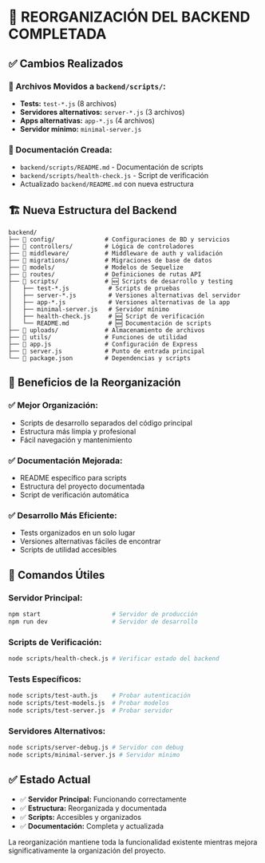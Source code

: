 # 📁 REORGANIZACIÓN DEL BACKEND COMPLETADA

## ✅ Cambios Realizados

### 🔄 Archivos Movidos a `backend/scripts/`:
- **Tests:** `test-*.js` (8 archivos)
- **Servidores alternativos:** `server-*.js` (3 archivos)  
- **Apps alternativas:** `app-*.js` (4 archivos)
- **Servidor mínimo:** `minimal-server.js`

### 📝 Documentación Creada:
- `backend/scripts/README.md` - Documentación de scripts
- `backend/scripts/health-check.js` - Script de verificación
- Actualizado `backend/README.md` con nueva estructura

## 🏗️ Nueva Estructura del Backend

```
backend/
├── 📁 config/              # Configuraciones de BD y servicios
├── 📁 controllers/         # Lógica de controladores
├── 📁 middleware/          # Middleware de auth y validación
├── 📁 migrations/          # Migraciones de base de datos
├── 📁 models/              # Modelos de Sequelize
├── 📁 routes/              # Definiciones de rutas API
├── 📁 scripts/             # 🆕 Scripts de desarrollo y testing
│   ├── test-*.js           # Scripts de pruebas
│   ├── server-*.js         # Versiones alternativas del servidor
│   ├── app-*.js            # Versiones alternativas de la app
│   ├── minimal-server.js   # Servidor mínimo
│   ├── health-check.js     # 🆕 Script de verificación
│   └── README.md           # 🆕 Documentación de scripts
├── 📁 uploads/             # Almacenamiento de archivos
├── 📁 utils/               # Funciones de utilidad
├── 📄 app.js               # Configuración de Express
├── 📄 server.js            # Punto de entrada principal
└── 📄 package.json         # Dependencias y scripts
```

## 🎯 Beneficios de la Reorganización

### ✅ **Mejor Organización:**
- Scripts de desarrollo separados del código principal
- Estructura más limpia y profesional
- Fácil navegación y mantenimiento

### ✅ **Documentación Mejorada:**
- README específico para scripts
- Estructura del proyecto documentada
- Script de verificación automática

### ✅ **Desarrollo Más Eficiente:**
- Tests organizados en un solo lugar
- Versiones alternativas fáciles de encontrar
- Scripts de utilidad accesibles

## 🚀 Comandos Útiles

### Servidor Principal:
```bash
npm start                    # Servidor de producción
npm run dev                  # Servidor de desarrollo
```

### Scripts de Verificación:
```bash
node scripts/health-check.js # Verificar estado del backend
```

### Tests Específicos:
```bash
node scripts/test-auth.js    # Probar autenticación
node scripts/test-models.js  # Probar modelos
node scripts/test-server.js  # Probar servidor
```

### Servidores Alternativos:
```bash
node scripts/server-debug.js # Servidor con debug
node scripts/minimal-server.js # Servidor mínimo
```

## ✅ Estado Actual

- ✅ **Servidor Principal:** Funcionando correctamente
- ✅ **Estructura:** Reorganizada y documentada
- ✅ **Scripts:** Accesibles y organizados
- ✅ **Documentación:** Completa y actualizada

La reorganización mantiene toda la funcionalidad existente mientras mejora significativamente la organización del proyecto.
